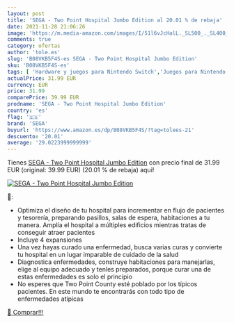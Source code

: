 ```yaml
---
layout: post
title: 'SEGA - Two Point Hospital Jumbo Edition al 20.01 % de rebaja'
date: 2021-11-28 21:06:26
image: 'https://m.media-amazon.com/images/I/51l6vJcHalL._SL500_._SL400_.jpg'
comments: true
category: ofertas
author: 'tole.es'
slug: 'B08VKB5F4S-es SEGA - Two Point Hospital Jumbo Edition'
sku: 'B08VKB5F4S-es'
tags: [ 'Hardware y juegos para Nintendo Switch','Juegos para Nintendo Switch','Videojuegos','sega', ]
actualPrice: 31.99 EUR
currency: EUR
price: 31.99
comparePrice: 39.99 EUR
prodname: 'SEGA - Two Point Hospital Jumbo Edition'
country: 'es'
flag: '🇪🇸'
brand: 'SEGA'
buyurl: 'https://www.amazon.es/dp/B08VKB5F4S/?tag=tolees-21'
descuento: '20.01'
average: '29.0223999999999'
---
```


Tienes [SEGA - Two Point Hospital Jumbo Edition](https://www.amazon.es/dp/B08VKB5F4S/?tag=tolees-21) con precio final de  31.99 EUR (original: 39.99 EUR) (20.01 %  de rebaja) aqui!

[![SEGA - Two Point Hospital Jumbo Edition](https://m.media-amazon.com/images/I/51l6vJcHalL._SL500_._SL400_.jpg)](https://www.amazon.es/dp/B08VKB5F4S/?tag=tolees-21)

🔎:

- Optimiza el diseño de tu hospital para incrementar en flujo de pacientes y tesorería, preparando pasillos, salas de espera, habitaciones a tu manera. Amplía el hospital a múltiples edificios mientras tratas de conseguir atraer pacientes
- Incluye 4 expansiones
- Una vez hayas curado una enfermedad, busca varias curas y convierte tu hospital en un lugar imparable de cuidado de la salud
- Diagnostica enfermedades, construye habitaciones para manejarlas, elige al equipo adecuado y tenles preparados, porque curar una de estas enfermedades es solo el principio
- No esperes que Two Point County esté poblado por los típicos pacientes. En este mundo te encontrarás con todo tipo de enfermedades atípicas

[🛒 Comprar!!!](https://www.amazon.es/dp/B08VKB5F4S/?tag=tolees-21)
